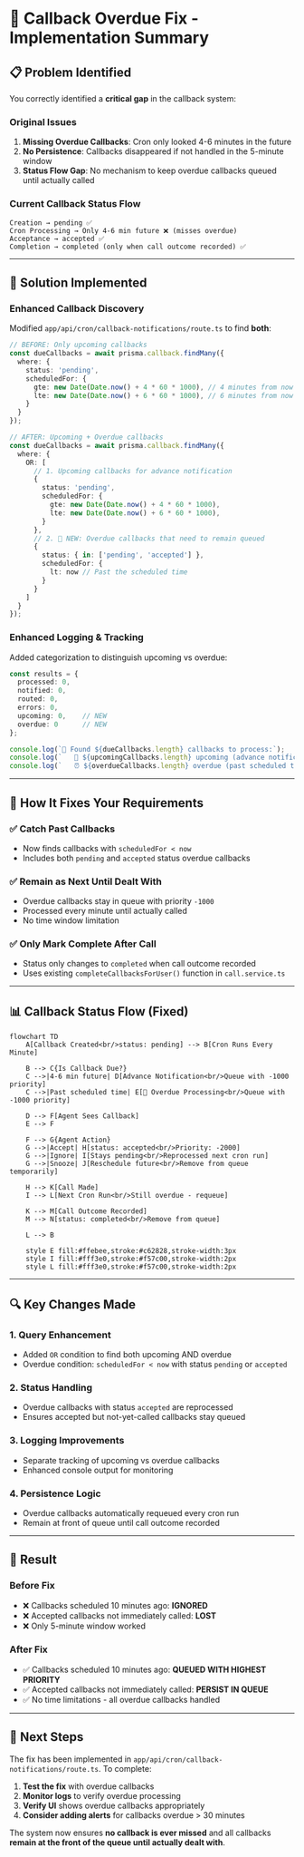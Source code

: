 # 🚨 Callback Overdue Fix - Implementation Summary

## 📋 **Problem Identified**

You correctly identified a **critical gap** in the callback system:

### **Original Issues**
1. **Missing Overdue Callbacks**: Cron only looked 4-6 minutes in the future
2. **No Persistence**: Callbacks disappeared if not handled in the 5-minute window  
3. **Status Flow Gap**: No mechanism to keep overdue callbacks queued until actually called

### **Current Callback Status Flow**
```
Creation → pending ✅
Cron Processing → Only 4-6 min future ❌ (misses overdue)
Acceptance → accepted ✅  
Completion → completed (only when call outcome recorded) ✅
```

---

## 🔧 **Solution Implemented**

### **Enhanced Callback Discovery**
Modified `app/api/cron/callback-notifications/route.ts` to find **both**:

```typescript
// BEFORE: Only upcoming callbacks
const dueCallbacks = await prisma.callback.findMany({
  where: {
    status: 'pending',
    scheduledFor: {
      gte: new Date(Date.now() + 4 * 60 * 1000), // 4 minutes from now
      lte: new Date(Date.now() + 6 * 60 * 1000), // 6 minutes from now
    }
  }
});

// AFTER: Upcoming + Overdue callbacks
const dueCallbacks = await prisma.callback.findMany({
  where: {
    OR: [
      // 1. Upcoming callbacks for advance notification
      {
        status: 'pending',
        scheduledFor: {
          gte: new Date(Date.now() + 4 * 60 * 1000),
          lte: new Date(Date.now() + 6 * 60 * 1000),
        }
      },
      // 2. 🚨 NEW: Overdue callbacks that need to remain queued
      {
        status: { in: ['pending', 'accepted'] },
        scheduledFor: {
          lt: now // Past the scheduled time
        }
      }
    ]
  }
});
```

### **Enhanced Logging & Tracking**
Added categorization to distinguish upcoming vs overdue:

```typescript
const results = {
  processed: 0,
  notified: 0,
  routed: 0,
  errors: 0,
  upcoming: 0,    // NEW
  overdue: 0      // NEW
};

console.log(`🔔 Found ${dueCallbacks.length} callbacks to process:`);
console.log(`   📅 ${upcomingCallbacks.length} upcoming (advance notification)`);
console.log(`   ⏰ ${overdueCallbacks.length} overdue (past scheduled time)`);
```

---

## 🎯 **How It Fixes Your Requirements**

### **✅ Catch Past Callbacks**
- Now finds callbacks with `scheduledFor < now`
- Includes both `pending` and `accepted` status overdue callbacks

### **✅ Remain as Next Until Dealt With**  
- Overdue callbacks stay in queue with priority `-1000`
- Processed every minute until actually called
- No time window limitation

### **✅ Only Mark Complete After Call**
- Status only changes to `completed` when call outcome recorded
- Uses existing `completeCallbacksForUser()` function in `call.service.ts`

---

## 📊 **Callback Status Flow (Fixed)**

```mermaid
flowchart TD
    A[Callback Created<br/>status: pending] --> B[Cron Runs Every Minute]
    
    B --> C{Is Callback Due?}
    C -->|4-6 min future| D[Advance Notification<br/>Queue with -1000 priority]
    C -->|Past scheduled time| E[🚨 Overdue Processing<br/>Queue with -1000 priority]
    
    D --> F[Agent Sees Callback]
    E --> F
    
    F --> G{Agent Action}
    G -->|Accept| H[status: accepted<br/>Priority: -2000]
    G -->|Ignore| I[Stays pending<br/>Reprocessed next cron run]
    G -->|Snooze| J[Reschedule future<br/>Remove from queue temporarily]
    
    H --> K[Call Made]
    I --> L[Next Cron Run<br/>Still overdue - requeue]
    
    K --> M[Call Outcome Recorded]
    M --> N[status: completed<br/>Remove from queue]
    
    L --> B
    
    style E fill:#ffebee,stroke:#c62828,stroke-width:3px
    style I fill:#fff3e0,stroke:#f57c00,stroke-width:2px
    style L fill:#fff3e0,stroke:#f57c00,stroke-width:2px
```

---

## 🔍 **Key Changes Made**

### **1. Query Enhancement**
- Added `OR` condition to find both upcoming AND overdue
- Overdue condition: `scheduledFor < now` with status `pending` or `accepted`

### **2. Status Handling** 
- Overdue callbacks with status `accepted` are reprocessed
- Ensures accepted but not-yet-called callbacks stay queued

### **3. Logging Improvements**
- Separate tracking of upcoming vs overdue callbacks
- Enhanced console output for monitoring

### **4. Persistence Logic**
- Overdue callbacks automatically requeued every cron run
- Remain at front of queue until call outcome recorded

---

## 🎉 **Result**

### **Before Fix**
- ❌ Callbacks scheduled 10 minutes ago: **IGNORED**
- ❌ Accepted callbacks not immediately called: **LOST**
- ❌ Only 5-minute window worked

### **After Fix**  
- ✅ Callbacks scheduled 10 minutes ago: **QUEUED WITH HIGHEST PRIORITY**
- ✅ Accepted callbacks not immediately called: **PERSIST IN QUEUE**
- ✅ No time limitations - all overdue callbacks handled

---

## 📝 **Next Steps**

The fix has been implemented in `app/api/cron/callback-notifications/route.ts`. To complete:

1. **Test the fix** with overdue callbacks
2. **Monitor logs** to verify overdue processing
3. **Verify UI** shows overdue callbacks appropriately  
4. **Consider adding alerts** for callbacks overdue > 30 minutes

The system now ensures **no callback is ever missed** and all callbacks **remain at the front of the queue until actually dealt with**. 